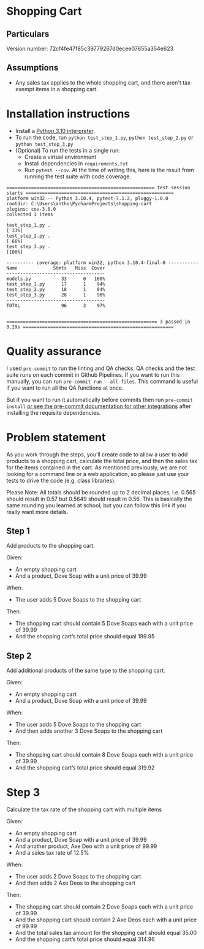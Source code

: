 # Shopping Cart

## Particulars

Version number: 72cf4fe47f85c39779267d0ecee07655a354e623

## Assumptions

- Any sales tax applies to the whole shopping cart, and there aren't tax-exempt items in a shopping cart.

# Installation instructions

- Install a [Python 3.10 interpreter](https://www.python.org/downloads/).
- To run the code, run `python test_step_1.py`,  `python test_step_2.py` or  `python test_step_3.py`
- (Optional) To run the tests in a single run:
    - Create a virtual environment
    - Install dependencies in `requirements.txt`
    - Run `pytest --cov`. At the time of writing this, here is the result from running the test suite with code
      coverage.

```
====================================================== test session starts ======================================================
platform win32 -- Python 3.10.4, pytest-7.1.2, pluggy-1.0.0
rootdir: C:\Users\antho\PycharmProjects\shopping-cart
plugins: cov-3.0.0
collected 3 items

test_step_1.py .                                                                                                           [ 33%]
test_step_2.py .                                                                                                           [ 66%]
test_step_3.py .                                                                                                           [100%]

---------- coverage: platform win32, python 3.10.4-final-0 -----------
Name             Stmts   Miss  Cover
------------------------------------
models.py           33      0   100%
test_step_1.py      17      1    94%
test_step_2.py      18      1    94%
test_step_3.py      28      1    96%
------------------------------------
TOTAL               96      3    97%


======================================================= 3 passed in 0.29s =======================================================
```

# Quality assurance

I used `pre-commit` to run the linting and QA checks. QA checks and the test suite runs on each commit in Github
Pipelines. If you want to run this manually, you can run `pre-commit run --all-files`. This command is useful if you
want to run all the QA functions at once.

But if you want to run it automatically before commits then
run `pre-commit install` [or see the pre-commit documentation for other integrations](https://pre-commit.com/#3-install-the-git-hook-scripts)
after installing the requisite dependencies.

# Problem statement

As you work through the steps, you’ll create code to allow a user to add products to a shopping cart, calculate the
total price, and then the sales tax for the items contained in the cart. As mentioned previously, we are not looking for
a command line or a web application, so please just use your tests to drive the code (e.g. class libraries).

Please Note: All totals should be rounded up to 2 decimal places, i.e. 0.565 should result in 0.57 but 0.5649 should
result in 0.56. This is basically the same rounding you learned at school, but you can follow this link if you really
want more details.

## Step 1

Add products to the shopping cart.

Given:

- An empty shopping cart
- And a product, Dove Soap with a unit price of 39.99

When:

- The user adds 5 Dove Soaps to the shopping cart

Then:

- The shopping cart should contain 5 Dove Soaps each with a unit price of 39.99
- And the shopping cart’s total price should equal 199.95

## Step 2

Add additional products of the same type to the shopping cart.

Given:

- An empty shopping cart
- And a product, Dove Soap with a unit price of 39.99

When:

- The user adds 5 Dove Soaps to the shopping cart
- And then adds another 3 Dove Soaps to the shopping cart

Then:

- The shopping cart should contain 8 Dove Soaps each with a unit price of 39.99
- And the shopping cart’s total price should equal 319.92

# Step 3

Calculate the tax rate of the shopping cart with multiple items

Given:

- An empty shopping cart
- And a product, Dove Soap with a unit price of 39.99
- And another product, Axe Deo with a unit price of 99.99
- And a sales tax rate of 12.5%

When:

- The user adds 2 Dove Soaps to the shopping cart
- And then adds 2 Axe Deos to the shopping cart

Then:

- The shopping cart should contain 2 Dove Soaps each with a unit price of 39.99
- And the shopping cart should contain 2 Axe Deos each with a unit price of 99.99
- And the total sales tax amount for the shopping cart should equal 35.00
- And the shopping cart’s total price should equal 314.96
